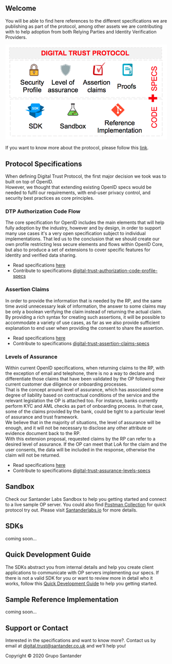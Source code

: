 ## Welcome

You will be able to find here references to the different specifications we are publishing as part of the protocol, among other assets we are contributing with to help adoption from both Relying Parties and Identity Verification Providers.

![Contribution](./images/contribution.png "Contribution")

If you want to know more about the protocol, please follow this [link](docs/intro).

## Protocol Specifications

When defining Digital Trust Protocol, the first major decision we took was to built on top of OpenID.  
However, we thought that extending existing OpenID specs would be needed to fulfil our requirements, with end-user privacy control, and security best practices as core principles.

### DTP Authorization Code Flow
The core specification for OpenID includes the main elements that will help fully adoption by the industry, however and by design, in order to support many use cases it's a very open specification subject to individual implementations.
That led us to the conclusion that we should create our own profile restricting less secure elements and flows within OpenID Core, but also to produce a set of extensions to cover specific features for identity and verified data sharing.

- Read specifications [here](./auth_code/dtp-auth-code-00.html)
- Contribute to specifications [digital-trust-authorization-code-profile-specs](https://github.com/gruposantander/digital-trust-authorization-code-profile-specs)

### Assertion Claims
In order to provide the information that is needed by the RP, and the same time avoid unnecessary leak of information, the answer to some claims may be only a boolean verifying the claim instead of returning the actual claim.  
By providing a rich syntax for creating such assertions, it will be possible to accommodate a variety of use cases, as far as we also provide sufficient explanation to end user when providing the consent to share the assertion.

- Read specifications [here](./assertions/claim-assertions-00.html)
- Contribute to specifications [digital-trust-assertion-claims-specs](https://github.com/gruposantander/digital-trust-assertion-claims-specs)

### Levels of Assurance
Within current OpenID specifications, when returning claims to the RP, with the exception of email and telephone, there is no a way to declare and differentiate those claims that have been validated by the OP following their current customer due diligence or onboarding processes.  
That is the concept around level of assurance, which has associated some degree of liability based on contractual conditions of the service and the relevant legislation the OP is attached too. For instance, banks currently perform KYC and AML checks as part of onboarding process. In that case, some of the claims provided by the bank, could be tight to a particular level of assurance and trust framework.  
We believe that in the majority of situations, the level of assurance will be enough, and it will not be necessary to disclose any other attribute or evidence document back to the RP.  
With this extension proposal, requested claims by the RP can refer to a desired level of assurance. If the OP can meet that LoA for the claim and the user consents, the data will be included in the response, otherwise the claim will not be returned.

- Read specifications [here](./assurance_levels/assurance-levels-00.html)
- Contribute to specifications [digital-trust-assurance-levels-specs](https://github.com/gruposantander/digital-trust-assurance-levels-specs)

## Sandbox
Check our Santander Labs Sandbox to help you getting started and connect to a live sample OP server. You could also find [Postman Collection](https://www.santanderlabs.io/storage/uploads/2020/02/27/5e57d64cd511bDigital-Trust-Protocol---Sandbox.postman_collection.json.zip) for quick protocol try out. Please visit [Santanderlabs.io](https://www.santanderlabs.io/en/api/iamid) for more details.

## SDKs
coming soon...

## Quick Development Guide
The SDKs abstract you from internal details and help you create client applications to communicate with OP servers implementing our specs. If there is not a valid SDK for you or want to review more in detail who it works, follow this [Quick Development Guide](./docs/quick_development_guide) to help you getting started. 

## Sample Reference Implementation
coming soon...

## Support or Contact

Interested in the specifications and want to know more?. Contact us by email at [digital.trust@santander.co.uk](mailto:digital.trust@santander.co.uk) and we’ll help you!

Copyright &copy; 2020 Grupo Santander 
